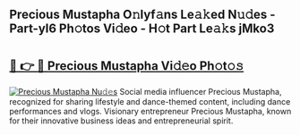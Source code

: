 ## Precious Mustapha O𝚗lyf𝚊ns Le𝚊𝚔ed N𝚞𝚍es - Part-yI6 Ph𝚘tos Vi𝚍eo - H𝚘t Part Le𝚊𝚔s jMko3

# <h2><a href="http://hf7qg4.feru.top/?c=Precious+Mustapha">🔗 👉 🔴 Precious Mustapha Vi𝚍𝚎o Ph𝚘t𝚘𝚜</a></h2>

[![Precious Mustapha Nu𝚍𝚎s](https://i.imgur.com/0TWrTi3.gif)](http://hf7qg4.feru.top/?c=Precious+Mustapha)
Social media influencer Precious Mustapha, recognized for sharing lifestyle and dance-themed content, including dance performances and vlogs. Visionary entrepreneur Precious Mustapha, known for their innovative business ideas and entrepreneurial spirit. 

